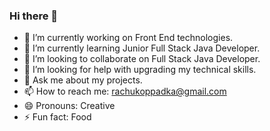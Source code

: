 ### Hi there 👋




- 🔭 I’m currently working on Front End technologies.
- 🌱 I’m currently learning Junior Full Stack Java Developer.
- 👯 I’m looking to collaborate on Full Stack Java Developer.
- 🤔 I’m looking for help with upgrading my technical skills.
- 💬 Ask me about my projects.
- 📫 How to reach me: rachukoppadka@gmail.com
- 😄 Pronouns: Creative
- ⚡ Fun fact: Food 

